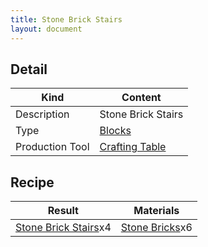 ```yaml
---
title: Stone Brick Stairs
layout: document
---
```

## Detail

|Kind|Content|
|---|---|
|Description|Stone Brick Stairs|
|Type|[Blocks](Blocks)|
|Production Tool|[Crafting Table](Crafting_Table)|

## Recipe

|Result|Materials|
|---|---|
|[Stone Brick Stairs](Stone_Brick_Stairs)x4|[Stone Bricks](Stone_Bricks)x6|


